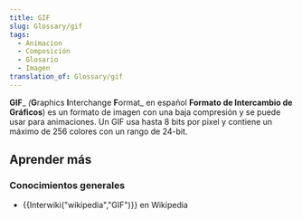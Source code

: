 ```yaml
---
title: GIF
slug: Glossary/gif
tags:
  - Animacion
  - Composición
  - Glosario
  - Imagen
translation_of: Glossary/gif
---
```

**GIF**\_ _(_**G**raphics **I**nterchange **F**ormat\_ en español **Formato de Intercambio de Gráficos**) es un formato de imagen con una baja compresión y se puede usar para animaciones. Un GIF usa hasta 8 bits por pixel y contiene un máximo de 256 colores con un rango de 24-bit.

## Aprender más

### Conocimientos generales

- {{Interwiki("wikipedia","GIF")}} en Wikipedia
